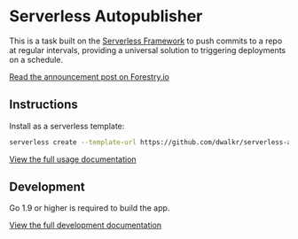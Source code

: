 # Serverless Autopublisher

This is a task built on the [Serverless Framework](https://serverless.com/) to push commits to a repo at regular intervals, providing a universal solution to triggering deployments on a schedule.

[Read the announcement post on Forestry.io](https://forestry.io/blog/automatically-publish-scheduled-posts-for-static-site/)

## Instructions

Install as a serverless template:

```bash
serverless create --template-url https://github.com/dwalkr/serverless-autopublish --path serverless-autopublish
```

[View the full usage documentation](./docs/usage.md)


## Development

Go 1.9 or higher is required to build the app.

[View the full development documentation](./docs/development.md)